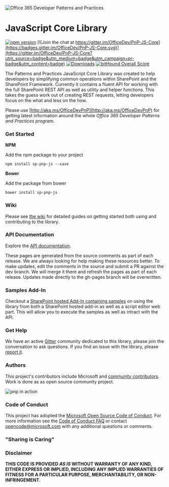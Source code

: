 ![Office 365 Developer Patterns and Practices](https://camo.githubusercontent.com/4baf8b7950f766729043b7521bcf030b63c19212/68747470733a2f2f6465762e6f66666963652e636f6d2f4d656469612f44656661756c742f506e502f7370706e702e706e67)

# JavaScript Core Library

[![npm version](https://badge.fury.io/js/sp-pnp-js.svg)](https://badge.fury.io/js/sp-pnp-js) [![Join the chat at https://gitter.im/OfficeDev/PnP-JS-Core](https://badges.gitter.im/OfficeDev/PnP-JS-Core.svg)](https://gitter.im/OfficeDev/PnP-JS-Core?utm_source=badge&utm_medium=badge&utm_campaign=pr-badge&utm_content=badge) [![Downloads](https://img.shields.io/npm/dm/sp-pnp-js.svg)](https://www.npmjs.com/package/sp-pnp-js) [![bitHound Overall Score](https://www.bithound.io/github/SharePoint/PnP-JS-Core/badges/score.svg)](https://www.bithound.io/github/SharePoint/PnP-JS-Core)

The Patterns and Practices JavaScript Core Library was created to help developers by simplifying common operations within SharePoint and the SharePoint Framework. Currently it contains a fluent API for working with the full SharePoint REST API as well as utility and helper functions. This takes the guess work out of creating REST requests, letting developers focus on the what and less on the how.

Please use [http://aka.ms/OfficeDevPnP](http://aka.ms/OfficeDevPnP) for getting latest information around the whole *Office 365 Developer Patterns and Practices program*.

### Get Started

**NPM**

Add the npm package to your project

    npm install sp-pnp-js --save

**Bower**

Add the package from bower

    bower install sp-pnp-js

### Wiki

Please see [the wiki](https://github.com/SharePoint/PnP-JS-Core/wiki) for detailed guides on getting started both using and contributing to the library.

### API Documentation

Explore the [API documentation](https://sharepoint.github.io/PnP-JS-Core/).

These pages are generated from the source comments as part of each release. We are always looking for help making these resources better. To make updates, edit the comments in the source and submit a PR against the dev branch. We will merge it there and refresh the pages as part of each release. Updates made directly to the gh-pages branch will be overwritten.

### Samples Add-In

Checkout a [SharePoint hosted Add-In containing samples](https://github.com/OfficeDev/PnP/tree/dev/Samples/SharePoint.pnp-js-core) on using the library from both a SharePoint hosted add-in as well as a script editor web part. This will allow you to execute the samples as well as intract with the API.

### Get Help

We have an active [Gitter](https://gitter.im/OfficeDev/PnP-JS-Core) community dedicated to this library, please join the conversation to ask questions. If you find an issue with the library, please [report it](https://github.com/OfficeDev/PnP-JS-Core/issues).

### Authors
This project's contributors include Microsoft and [community contributors](AUTHORS). Work is done as as open source community project.

![pnp in action](http://i.imgur.com/TGT3Xs2.gif)

### Code of Conduct
This project has adopted the [Microsoft Open Source Code of Conduct](https://opensource.microsoft.com/codeofconduct/). For more information see the [Code of Conduct FAQ](https://opensource.microsoft.com/codeofconduct/faq/) or contact [opencode@microsoft.com](mailto:opencode@microsoft.com) with any additional questions or comments.

### "Sharing is Caring"

### Disclaimer
**THIS CODE IS PROVIDED *AS IS* WITHOUT WARRANTY OF ANY KIND, EITHER EXPRESS OR IMPLIED, INCLUDING ANY IMPLIED WARRANTIES OF FITNESS FOR A PARTICULAR PURPOSE, MERCHANTABILITY, OR NON-INFRINGEMENT.**








